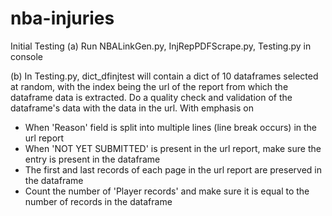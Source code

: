 # nba-injuries

Initial Testing
(a) Run NBALinkGen.py, InjRepPDFScrape.py, Testing.py in console 

(b) In Testing.py, dict_dfinjtest will contain a dict of 10 dataframes selected at random, with the index being the url of the report from which the dataframe data is extracted. Do a quality check and validation of the dataframe's data with the data in the url. With emphasis on 

- When 'Reason' field is split into multiple lines (line break occurs) in the url report
- When 'NOT YET SUBMITTED' is present in the url report, make sure the entry is present in the dataframe
- The first and last records of each page in the url report are preserved in the dataframe
- Count the number of 'Player records' and make sure it is equal to the number of records in the dataframe
